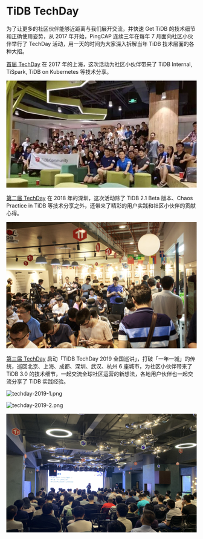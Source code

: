 # TiDB TechDay

为了让更多的社区伙伴能够近距离与我们展开交流，并快速 Get TiDB 的技术细节和正确使用姿势，从 2017 年开始，PingCAP 连续三年在每年 7 月面向社区小伙伴举行了 TechDay 活动，用一天的时间为大家深入拆解当年 TiDB 技术层面的各种大招。

[首届 TechDay](https://pingcap.com/community-cn/techday2017/) 在 2017 年的上海，这次活动为社区小伙伴带来了 TiDB Internal, TiSpark, TiDB on Kubernetes 等技术分享。

![techday-2017.png](/res/session5/chapter2/events/techday-2017.png)

[第二届 TechDay](https://pingcap.com/community-cn/techday2018/) 在 2018 年的深圳，这次活动除了 TiDB 2.1 Beta 版本、Chaos Practice in TiDB 等技术分享之外，还带来了精彩的用户实践和社区小伙伴的贡献心得。

![techday-2018.png](/res/session5/chapter2/events/techday-2018.png)

[第三届 TechDay](https://pingcap.com/community-cn/techday2019/) 启动「TiDB TechDay 2019 全国巡讲」，打破「一年一城」的传统，巡回北京、上海、成都、深圳、武汉、杭州 6 座城市，为社区小伙伴带来了 TiDB 3.0 的技术细节，一起交流全球社区运营的新想法，各地用户伙伴也一起交流分享了 TiDB 实践经验。

![techday-2019-1.png](/res/session5/chapter2/events/techday-2019-1.png)

![techday-2019-2.png](/res/session5/chapter2/events/techday-2019-2.png)

![techday-2019-3.png](/res/session5/chapter2/events/techday-2019-3.png)